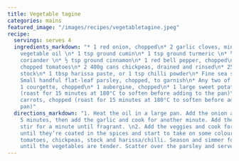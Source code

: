 ```yaml
---
title: Vegetable tagine
categories: mains
featured_image: "/images/recipes/vegetabletagine.jpeg"
recipe:
  servings: serves 4
  ingredients_markdown: "* 1 red onion, chopped\n* 2 garlic cloves, minced\n* 2 tbsp
    vegetable oil \n* 1 tsp ground cumin\n* 1 tsp ground turmeric \n* ½ tsp ground
    coriander \n* ½ tsp ground cinnamon\n* 1 red bell pepper, chopped\n* 1 400g can
    chopped tomatoes\n* 2 400g cans chickpeas, drained and rinsed\n* 250ml vegetable
    stock\n* 1 tbsp harissa paste, or 1 tsp chilli powder\n* Fine sea salt, to taste\n*
    Small handful flat-leaf parsley, chopped, to garnish\n* Any two of these veggies:\n*
    1 courgette, chopped\n* 1 aubergine, chopped\n* 1 large sweet potato, chopped
    (roast for 15 minutes at 180°C to soften before adding to the pan)\n* 2 large
    carrots, chopped (roast for 15 minutes at 180°C to soften before adding to the
    pan)"
  directions_markdown: "1. Heat the oil in a large pan. Add the onion and cook for
    5 minutes, then add the garlic and cook for another minute. Add the spices and
    stir for a minute until fragrant. \n2. Add the veggies and cook for 8-10 minutes
    until they’re coated in the spices and start to take on some colour.\n3. Add the
    tomatoes, chickpeas, stock and harissa/chilli. Season and simmer for 15-20 minutes
    until the vegetables are tender. Scatter over the parsley and serve with couscous."
---
```

